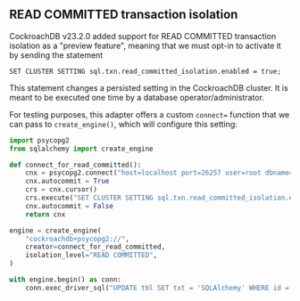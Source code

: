 ## READ COMMITTED transaction isolation

CockroachDB v23.2.0 added support for READ COMMITTED transaction isolation as
a "preview feature", meaning that we must opt-in to activate it by sending
the statement

```
SET CLUSTER SETTING sql.txn.read_committed_isolation.enabled = true;
```

This statement changes a persisted setting in the CockroachDB cluster. It is meant
to be executed one time by a database operator/administrator.

For testing purposes, this adapter offers a custom `connect=` function that we
can pass to  `create_engine()`, which will configure this setting:

```python
import psycopg2
from sqlalchemy import create_engine

def connect_for_read_committed():
    cnx = psycopg2.connect("host=localhost port=26257 user=root dbname=defaultdb")
    cnx.autocommit = True
    crs = cnx.cursor()
    crs.execute("SET CLUSTER SETTING sql.txn.read_committed_isolation.enabled = true;")
    cnx.autocommit = False
    return cnx

engine = create_engine(
    "cockroachdb+psycopg2://",
    creator=connect_for_read_committed,
    isolation_level="READ COMMITTED",
)

with engine.begin() as conn:
    conn.exec_driver_sql("UPDATE tbl SET txt = 'SQLAlchemy' WHERE id = 1")
```
